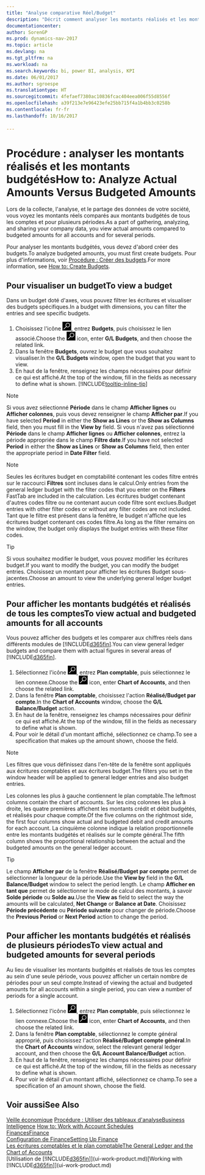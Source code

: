 ```yaml
---
title: "Analyse comparative Réel/Budget"
description: "Décrit comment analyser les montants réalisés et les montants budgétés."
documentationcenter: 
author: SorenGP
ms.prod: dynamics-nav-2017
ms.topic: article
ms.devlang: na
ms.tgt_pltfrm: na
ms.workload: na
ms.search.keywords: bi, power BI, analysis, KPI
ms.date: 06/01/2017
ms.author: sgroespe
ms.translationtype: HT
ms.sourcegitcommit: 4fefaef7380ac10836fcac404eea006f55d8556f
ms.openlocfilehash: a39f213e7e96423efe25bb715f4a1b4bb3c0258b
ms.contentlocale: fr-fr
ms.lasthandoff: 10/16/2017

---
```

# <a name="how-to-analyze-actual-amounts-versus-budgeted-amounts"></a><span data-ttu-id="eac33-103">Procédure : analyser les montants réalisés et les montants budgétés</span><span class="sxs-lookup"><span data-stu-id="eac33-103">How to: Analyze Actual Amounts Versus Budgeted Amounts</span></span>
<span data-ttu-id="eac33-104">Lors de la collecte, l'analyse, et le partage des données de votre société, vous voyez les montants réels comparés aux montants budgétés de tous les comptes et pour plusieurs périodes.</span><span class="sxs-lookup"><span data-stu-id="eac33-104">As a part of gathering, analyzing, and sharing your company data, you view actual amounts compared to budgeted amounts for all accounts and for several periods.</span></span>

<span data-ttu-id="eac33-105">Pour analyser les montants budgétés, vous devez d'abord créer des budgets.</span><span class="sxs-lookup"><span data-stu-id="eac33-105">To analyze budgeted amounts, you must first create budgets.</span></span> <span data-ttu-id="eac33-106">Pour plus d'informations, voir [Procédure : Créer des budgets](finance-how-create-budgets.md).</span><span class="sxs-lookup"><span data-stu-id="eac33-106">For more information, see [How to: Create Budgets](finance-how-create-budgets.md).</span></span>

## <a name="to-view-a-budget"></a><span data-ttu-id="eac33-107">Pour visualiser un budget</span><span class="sxs-lookup"><span data-stu-id="eac33-107">To view a budget</span></span>
<span data-ttu-id="eac33-108">Dans un budget doté d'axes, vous pouvez filtrer les écritures et visualiser des budgets spécifiques.</span><span class="sxs-lookup"><span data-stu-id="eac33-108">In a budget with dimensions, you can filter the entries and see specific budgets.</span></span>

1. <span data-ttu-id="eac33-109">Choisissez l'icône ![Page ou état pour la recherche](media/ui-search/search_small.png "Page ou état pour la recherche"), entrez **Budgets**, puis choisissez le lien associé.</span><span class="sxs-lookup"><span data-stu-id="eac33-109">Choose the ![Search for Page or Report](media/ui-search/search_small.png "Search for Page or Report icon") icon, enter **G/L Budgets**, and then choose the related link.</span></span>
2. <span data-ttu-id="eac33-110">Dans la fenêtre **Budgets**, ouvrez le budget que vous souhaitez visualiser.</span><span class="sxs-lookup"><span data-stu-id="eac33-110">In the **G/L Budgets** window, open the budget that you want to view.</span></span>  
3. <span data-ttu-id="eac33-111">En haut de la fenêtre, renseignez les champs nécessaires pour définir ce qui est affiché.</span><span class="sxs-lookup"><span data-stu-id="eac33-111">At the top of the window, fill in the fields as necessary to define what is shown.</span></span> [!INCLUDE[tooltip-inline-tip](includes/tooltip-inline-tip_md.md)]

> [!NOTE]  
>   <span data-ttu-id="eac33-112">Si vous avez sélectionné **Période** dans le champ **Afficher lignes** ou **Afficher colonnes**, puis vous devez renseigner le champ **Afficher par**.</span><span class="sxs-lookup"><span data-stu-id="eac33-112">If you have selected **Period** in either the **Show as Lines** or the **Show as Columns** field, then you must fill in the **View by** field.</span></span> <span data-ttu-id="eac33-113">Si vous n'avez pas sélectionné **Période** dans le champ **Afficher lignes** ou **Afficher colonnes**, entrez la période appropriée dans le champ **Filtre date**.</span><span class="sxs-lookup"><span data-stu-id="eac33-113">If you have not selected **Period** in either the **Show as Lines** or **Show as Columns** field, then enter the appropriate period in **Date Filter** field.</span></span>  

> [!NOTE]  
>   <span data-ttu-id="eac33-114">Seules les écritures budget en comptabilité contenant les codes filtre entrés sur le raccourci **Filtres** sont incluses dans le calcul.</span><span class="sxs-lookup"><span data-stu-id="eac33-114">Only entries from the general ledger budget with the filter codes that you enter on the **Filters** FastTab are included in the calculation.</span></span> <span data-ttu-id="eac33-115">Les écritures budget contenant d'autres codes filtre ou ne contenant aucun code filtre sont exclues.</span><span class="sxs-lookup"><span data-stu-id="eac33-115">Budget entries with other filter codes or without any filter codes are not included.</span></span> <span data-ttu-id="eac33-116">Tant que le filtre est présent dans la fenêtre, le budget n'affiche que les écritures budget contenant ces codes filtre.</span><span class="sxs-lookup"><span data-stu-id="eac33-116">As long as the filter remains on the window, the budget only displays the budget entries with these filter codes.</span></span>  

> [!TIP]  
>   <span data-ttu-id="eac33-117">Si vous souhaitez modifier le budget, vous pouvez modifier les écritures budget.</span><span class="sxs-lookup"><span data-stu-id="eac33-117">If you want to modify the budget, you can modify the budget entries.</span></span> <span data-ttu-id="eac33-118">Choisissez un montant pour afficher les écritures Budget sous-jacentes.</span><span class="sxs-lookup"><span data-stu-id="eac33-118">Choose an amount to view the underlying general ledger budget entries.</span></span>

## <a name="to-view-actual-and-budgeted-amounts-for-all-accounts"></a><span data-ttu-id="eac33-119">Pour afficher les montants budgétés et réalisés de tous les comptes</span><span class="sxs-lookup"><span data-stu-id="eac33-119">To view actual and budgeted amounts for all accounts</span></span>  
<span data-ttu-id="eac33-120">Vous pouvez afficher des budgets et les comparer aux chiffres réels dans différents modules de [!INCLUDE[d365fin](includes/d365fin_md.md)].</span><span class="sxs-lookup"><span data-stu-id="eac33-120">You can view general ledger budgets and compare them with actual figures in several areas of [!INCLUDE[d365fin](includes/d365fin_md.md)].</span></span>

1. <span data-ttu-id="eac33-121">Sélectionnez l'icône ![Page ou état pour la recherche](media/ui-search/search_small.png "Page ou état pour la recherche"), entrez **Plan comptable**, puis sélectionnez le lien connexe.</span><span class="sxs-lookup"><span data-stu-id="eac33-121">Choose the ![Search for Page or Report](media/ui-search/search_small.png "Search for Page or Report icon") icon, enter **Chart of Accounts**, and then choose the related link.</span></span>  
2. <span data-ttu-id="eac33-122">Dans la fenêtre **Plan comptable**, choisissez l'action **Réalisé/Budget par compte**.</span><span class="sxs-lookup"><span data-stu-id="eac33-122">In the **Chart of Accounts** window, choose the **G/L Balance/Budget** action.</span></span>
3. <span data-ttu-id="eac33-123">En haut de la fenêtre, renseignez les champs nécessaires pour définir ce qui est affiché.</span><span class="sxs-lookup"><span data-stu-id="eac33-123">At the top of the window, fill in the fields as necessary to define what is shown.</span></span>  
4. <span data-ttu-id="eac33-124">Pour voir le détail d'un montant affiché, sélectionnez ce champ.</span><span class="sxs-lookup"><span data-stu-id="eac33-124">To see a specification that makes up the amount shown, choose the field.</span></span>  

> [!NOTE]  
>   <span data-ttu-id="eac33-125">Les filtres que vous définissez dans l'en-tête de la fenêtre sont appliqués aux écritures comptables et aux écritures budget.</span><span class="sxs-lookup"><span data-stu-id="eac33-125">The filters you set in the window header will be applied to general ledger entries and also budget entries.</span></span>

<span data-ttu-id="eac33-126">Les colonnes les plus à gauche contiennent le plan comptable.</span><span class="sxs-lookup"><span data-stu-id="eac33-126">The leftmost columns contain the chart of accounts.</span></span> <span data-ttu-id="eac33-127">Sur les cinq colonnes les plus à droite, les quatre premières affichent les montants crédit et débit budgétés, et réalisés pour chaque compte.</span><span class="sxs-lookup"><span data-stu-id="eac33-127">Of the five columns on the rightmost side, the first four columns show actual and budgeted debit and credit amounts for each account.</span></span> <span data-ttu-id="eac33-128">La cinquième colonne indique la relation proportionnelle entre les montants budgétés et réalisés sur le compte général.</span><span class="sxs-lookup"><span data-stu-id="eac33-128">The fifth column shows the proportional relationship between the actual and the budgeted amounts on the general ledger account.</span></span>  

> [!TIP]  
>   <span data-ttu-id="eac33-129">Le champ **Afficher par** de la fenêtre **Réalisé/Budget par compte** permet de sélectionner la longueur de la période.</span><span class="sxs-lookup"><span data-stu-id="eac33-129">Use the **View by** field in the **G/L Balance/Budget** window to select the period length.</span></span> <span data-ttu-id="eac33-130">Le champ **Afficher en tant que** permet de sélectionner le mode de calcul des montants, à savoir **Solde période** ou **Solde au**.</span><span class="sxs-lookup"><span data-stu-id="eac33-130">Use the **View as** field to select the way the amounts will be calculated, **Net Change** or **Balance at Date**.</span></span> <span data-ttu-id="eac33-131">Choisissez **Période précédente** ou **Période suivante** pour changer de période.</span><span class="sxs-lookup"><span data-stu-id="eac33-131">Choose the **Previous Period** or **Next Period** action to change the period.</span></span>  

## <a name="to-view-actual-and-budgeted-amounts-for-several-periods"></a><span data-ttu-id="eac33-132">Pour afficher les montants budgétés et réalisés de plusieurs périodes</span><span class="sxs-lookup"><span data-stu-id="eac33-132">To view actual and budgeted amounts for several periods</span></span>  
<span data-ttu-id="eac33-133">Au lieu de visualiser les montants budgétés et réalisés de tous les comptes au sein d'une seule période, vous pouvez afficher un certain nombre de périodes pour un seul compte.</span><span class="sxs-lookup"><span data-stu-id="eac33-133">Instead of viewing the actual and budgeted amounts for all accounts within a single period, you can view a number of periods for a single account.</span></span>  

1. <span data-ttu-id="eac33-134">Sélectionnez l'icône ![Page ou état pour la recherche](media/ui-search/search_small.png "Page ou état pour la recherche"), entrez **Plan comptable**, puis sélectionnez le lien connexe.</span><span class="sxs-lookup"><span data-stu-id="eac33-134">Choose the ![Search for Page or Report](media/ui-search/search_small.png "Search for Page or Report icon") icon, enter **Chart of Accounts**, and then choose the related link.</span></span>  
2. <span data-ttu-id="eac33-135">Dans la fenêtre **Plan comptable**, sélectionnez le compte général approprié, puis choisissez l'action **Réalisé/Budget compte général**.</span><span class="sxs-lookup"><span data-stu-id="eac33-135">In the **Chart of Accounts** window, select the relevant general ledger account, and then choose the **G/L Account Balance/Budget** action.</span></span>  
3. <span data-ttu-id="eac33-136">En haut de la fenêtre, renseignez les champs nécessaires pour définir ce qui est affiché.</span><span class="sxs-lookup"><span data-stu-id="eac33-136">At the top of the window, fill in the fields as necessary to define what is shown.</span></span>   
4. <span data-ttu-id="eac33-137">Pour voir le détail d'un montant affiché, sélectionnez ce champ.</span><span class="sxs-lookup"><span data-stu-id="eac33-137">To see a specification of an amount shown, choose the field.</span></span>  

## <a name="see-also"></a><span data-ttu-id="eac33-138">Voir aussi</span><span class="sxs-lookup"><span data-stu-id="eac33-138">See Also</span></span>
<span data-ttu-id="eac33-139">[Veille économique](bi.md)
[Procédure : Utiliser des tableaux d'analyse](bi-how-work-account-schedule.md)</span><span class="sxs-lookup"><span data-stu-id="eac33-139">[Business Intelligence](bi.md)
[How to: Work with Account Schedules](bi-how-work-account-schedule.md)</span></span>  
[<span data-ttu-id="eac33-140">Finances</span><span class="sxs-lookup"><span data-stu-id="eac33-140">Finance</span></span>](finance.md)  
[<span data-ttu-id="eac33-141">Configuration de Finance</span><span class="sxs-lookup"><span data-stu-id="eac33-141">Setting Up Finance</span></span>](finance-setup-finance.md)  
[<span data-ttu-id="eac33-142">Les écritures comptables et le plan comptable</span><span class="sxs-lookup"><span data-stu-id="eac33-142">The General Ledger and the Chart of Accounts</span></span>](finance-general-ledger.md)  
<span data-ttu-id="eac33-143">[Utilisation de [!INCLUDE[d365fin](includes/d365fin_md.md)]](ui-work-product.md)</span><span class="sxs-lookup"><span data-stu-id="eac33-143">[Working with [!INCLUDE[d365fin](includes/d365fin_md.md)]](ui-work-product.md)</span></span>  

